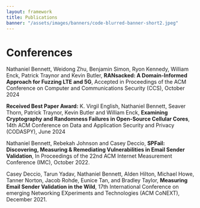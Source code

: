 ```yaml
---
layout: framework
title: Publications
banner: "/assets/images/banners/code-blurred-banner-short2.jpeg"
---
```


# Conferences

Nathaniel Bennett, Weidong Zhu, Benjamin Simon, Ryon Kennedy, William Enck, Patrick Traynor and Kevin Butler, **RANsacked: A Domain-Informed Approach for Fuzzing LTE and 5G**, Accepted in Proceedings of the ACM Conference on Computer and Communications Security (CCS), October 2024

**Received Best Paper Award:** K. Virgil English, Nathaniel Bennett, Seaver Thorn, Patrick Traynor, Kevin Butler and William Enck, **Examining Cryptography and Randomness Failures in Open-Source Cellular Cores**, 14th ACM Conference on Data and Application Security and Privacy (CODASPY), June 2024

Nathaniel Bennett, Rebekah Johnson and Casey Deccio, **SPFail: Discovering, Measuring & Remediating Vulnerabilities in Email Sender Validation**, In Proceedings of the 22nd ACM Internet Measurement Conference (IMC), October 2022.

Casey Deccio, Tarun Yadav, Nathaniel Bennett, Alden Hilton, Michael Howe, Tanner Norton, Jacob Rohde, Eunice Tan, and Bradley Taylor, **Measuring Email Sender Validation in the Wild**, 17th International Conference on emerging Networking EXperiments and Technologies (ACM CoNEXT), December 2021.
